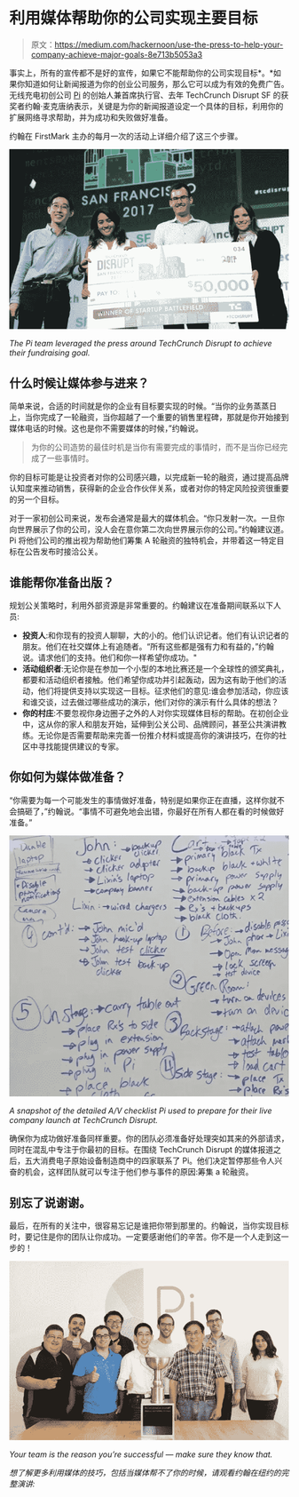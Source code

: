 # 利用媒体帮助你的公司实现主要目标

> 原文：<https://medium.com/hackernoon/use-the-press-to-help-your-company-achieve-major-goals-8e713b5053a3>

事实上，所有的宣传都不是好的宣传，如果它不能帮助你的公司实现目标*。*如果你知道如何让新闻报道为你的创业公司服务，那么它可以成为有效的免费广告。无线充电初创公司 [Pi](https://www.picharging.com/) 的创始人兼首席执行官、去年 TechCrunch Disrupt SF 的获奖者约翰·麦克唐纳表示，关键是为你的新闻报道设定一个具体的目标，利用你的扩展网络寻求帮助，并为成功和失败做好准备。

约翰在 FirstMark 主办的每月一次的活动上详细介绍了这三个步骤。

![](img/032910954510e3dc22dc30338cfd7413.png)

*The Pi team leveraged the press around TechCrunch Disrupt to achieve their fundraising goal.*

## **什么时候让媒体参与进来？**

简单来说，合适的时间就是你的企业有目标要实现的时候。“当你的业务蒸蒸日上，当你完成了一轮融资，当你超越了一个重要的销售里程碑，那就是你开始接到媒体电话的时候。这也是你不需要媒体的时候，”约翰说。

> 为你的公司造势的最佳时机是当你有需要完成的事情时，而不是当你已经完成了一些事情时。

你的目标可能是让投资者对你的公司感兴趣，以完成新一轮的融资，通过提高品牌认知度来推动销售，获得新的企业合作伙伴关系，或者对你的特定风险投资很重要的另一个目标。

对于一家初创公司来说，发布会通常是最大的媒体机会。“你只发射一次。一旦你向世界展示了你的公司，没人会在意你第二次向世界展示你的公司。”约翰建议道。Pi 将他们公司的推出视为帮助他们筹集 A 轮融资的独特机会，并带着这一特定目标在公告发布时接洽公关。

## 谁能帮你准备出版？

规划公关策略时，利用外部资源是非常重要的。约翰建议在准备期间联系以下人员:

*   **投资人**:和你现有的投资人聊聊，大的小的。他们认识记者。他们有认识记者的朋友。他们在社交媒体上有追随者。“所有这些都是强有力和有益的，”约翰说。请求他们的支持。他们和你一样希望你成功。"
*   **活动组织者**:无论你是在参加一个小型的本地比赛还是一个全球性的颁奖典礼，都要和活动组织者接触。他们希望你成功并引起轰动，因为这有助于他们的活动，他们将提供支持以实现这一目标。征求他们的意见:谁会参加活动，你应该和谁交谈，过去做过哪些成功的演示，他们对你的演示有什么具体的想法？
*   **你的村庄**:不要忽视你身边圈子之外的人对你实现媒体目标的帮助。在初创企业中，这从你的家人和朋友开始，延伸到公关公司、品牌顾问，甚至公共演讲教练。无论你是否需要帮助来完善一份推介材料或提高你的演讲技巧，在你的社区中寻找能提供建议的专家。

## **你如何为媒体做准备？**

“你需要为每一个可能发生的事情做好准备，特别是如果你正在直播，这样你就不会搞砸了，”约翰说。“事情不可避免地会出错，你最好在所有人都在看的时候做好准备。”

![](img/60cccf132dd56702b25aff4f2532bfe6.png)

*A snapshot of the detailed A/V checklist Pi used to prepare for their live company launch at TechCrunch Disrupt.*

确保你为成功做好准备同样重要。你的团队必须准备好处理突如其来的外部请求，同时在混乱中专注于你最初的目标。在围绕 TechCrunch Disrupt 的媒体报道之后，五大消费电子原始设备制造商中的四家联系了 Pi。他们决定暂停那些令人兴奋的机会，这样团队就可以专注于他们参与事件的原因:筹集 a 轮融资。

## 别忘了说谢谢。

最后，在所有的关注中，很容易忘记是谁把你带到那里的。约翰说，当你实现目标时，要记住是你的团队让你成功。一定要感谢他们的辛苦。你不是一个人走到这一步的！

![](img/fe50f4f5d5a7f6ba274ab28617975874.png)

*Your team is the reason you’re successful — make sure they know that.*

*想了解更多利用媒体的技巧，包括当媒体帮不了你的时候，请观看约翰在纽约的完整演讲:*